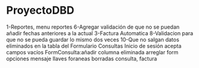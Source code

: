 # ProyectoDBD
1-Reportes, menu reportes
6-Agregar validación de que no se puedan añadir fechas anteriores a la actual
3-Factura Automatica
8-Validacion para que no se pueda guardar lo mismo dos veces
10-Que no salgan datos eliminados en la tabla del Formulario Consultas
Inicio de sesión acepta campos vacíos
FormConsulta:añadir columna eliminada
arreglar form opciones
mensaje llaves foraneas borradas consulta, factura

